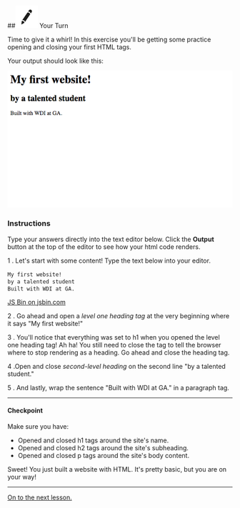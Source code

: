 
##![Your Turn](../assets/exercise.png) Your Turn

Time to give it a whirl! In this exercise you'll be getting some practice opening and closing your first HTML tags.


Your output should look like this:

![](../assets/elkwebdesign/tags.png)



### Instructions

Type your answers directly into the text editor below. Click the **Output** button at the top of the editor to see how your html code renders.

1 . Let's start with some content! Type the text below into your editor.

```
My first website!
by a talented student
Built with WDI at GA.
```

<a class="jsbin-embed" href="http://jsbin.com/zevojec/embed?html&height=600px">JS Bin on jsbin.com</a><script src="http://static.jsbin.com/js/embed.min.js?3.35.11"></script>

2 .  Go ahead and open a *level one heading tag* at the very beginning where it says "My first website!"

3 . You'll notice that everything was set to h1 when you opened the level one heading tag! Ah ha! You still need to close the tag to tell the browser where to stop rendering as a heading. Go ahead and close the heading tag.

4 .Open and close *second-level heading* on the second line "by a talented student."

5 . And lastly, wrap the sentence "Built with WDI at GA." in a paragraph tag.


---



#### Checkpoint

Make sure you have:
- Opened and closed h1 tags around the site's name.
- Opened and closed h2 tags around the site's subheading.
- Opened and closed p tags around the site's body content.


Sweet! You just built a website with HTML. It's pretty basic, but you are on your way!

----
[On to the next lesson.](06_lesson.md)
